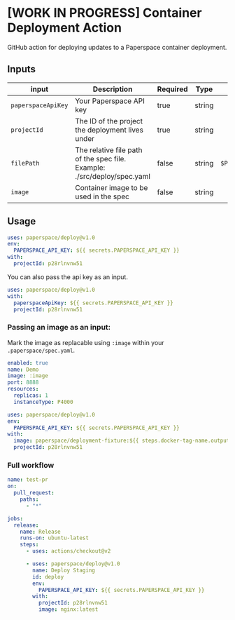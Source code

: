 # [WORK IN PROGRESS] Container Deployment Action
GitHub action for deploying updates to a Paperspace container deployment.

## Inputs

| input | Description | Required | Type | Default
| --- | --- | --- | --- | ---
| `paperspaceApiKey` | Your Paperspace API key | true | string |
| `projectId` | The ID of the project the deployment lives under | true | string |
| `filePath` | The relative file path of the spec file. Example: ./src/deploy/spec.yaml | false | string | `$PROJECT_ROOT/.paperspace/spec.yaml`
| `image` | Container image to be used in the spec | false | string |

## Usage

```yaml
uses: paperspace/deploy@v1.0
env:
  PAPERSPACE_API_KEY: ${{ secrets.PAPERSPACE_API_KEY }}
with:
  projectId: p28rlnvnw51
```

You can also pass the api key as an input.

```yaml
uses: paperspace/deploy@v1.0
with:
  paperspaceApiKey: ${{ secrets.PAPERSPACE_API_KEY }}
  projectId: p28rlnvnw51
```

### Passing an image as an input:

Mark the image as replacable using `:image` within your `.paperspace/spec.yaml`.
```yaml
enabled: true
name: Demo
image: :image
port: 8888
resources:
  replicas: 1
  instanceType: P4000
  ```


```yaml
uses: paperspace/deploy@v1.0
env:
  PAPERSPACE_API_KEY: ${{ secrets.PAPERSPACE_API_KEY }}
with:
  image: paperspace/deployment-fixture:${{ steps.docker-tag-name.outputs.DOCKER_TAG_NAME }})
  projectId: p28rlnvnw51
```

### Full workflow

```yaml
name: test-pr
on:
  pull_request:
    paths:
      - "*"

jobs:
  release:
    name: Release
    runs-on: ubuntu-latest
    steps:
      - uses: actions/checkout@v2

      - uses: paperspace/deploy@v1.0
        name: Deploy Staging
        id: deploy
        env:
          PAPERSPACE_API_KEY: ${{ secrets.PAPERSPACE_API_KEY }}
        with:
          projectId: p28rlnvnw51
          image: nginx:latest
```
